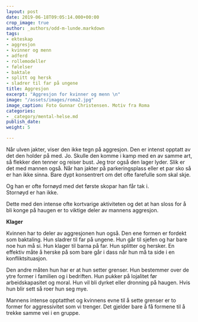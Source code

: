 ```yaml
---
layout: post
date: 2019-06-18T09:05:14.000+00:00
crop_image: true
author: _authors/odd-m-lunde.markdown
tags:
- ekteskap
- aggresjon
- kvinner og menn
- adferd
- rollemodeller
- følelser
- baktale
- splitt og hersk
- sladrer til far på ungene
title: Aggresjon
excerpt: "Aggresjon for kvinner og menn \n"
image: "/assets/images/roma2.jpg"
image_caption: Foto Gunnar Christensen. Motiv fra Roma
categories:
- _category/mental-helse.md
publish_date: 
weight: 5

---
```

Når ulven jakter, viser den ikke tegn på aggresjon. Den er intenst opptatt av det den holder på med. Jo. Skulle den komme i kamp med en av samme art, så flekker den tenner og reiser bust. Jeg tror også den lager lyder. Slik er det med mannen også. Når han jakter på parkeringsplass eller et par sko så er han ikke sinna. Bare dypt konsentrert om det ofte farefulle som skal skje.

Og han er ofte fornøyd med det første skopar han får tak i.  
Stornøyd er han ikke.

Dette med den intense ofte kortvarige aktiviteten og det at han sloss for å bli konge på haugen er to viktige deler av mannens aggresjon.

**Klager**

Kvinnen har to deler av aggresjonen hun også. Den ene formen er fordekt som baktaling. Hun sladrer til far på ungene. Hun går til sjefen og har bare noe hun må si. Hun klager til barna på far. Hun splitter og hersker. En effektiv måte å herske på som bare går i dass når hun må ta side i en konfliktsituasjon.

Den andre måten hun har er at hun setter grenser. Hun bestemmer over de ytre former i familien og i bedriften. Hun pukker på lojalitet før arbeidskapasitet og moral. Hun vil bli dyrket eller dronning på haugen. Hvis hun blir sett så roer hun seg mye.

Mannens intense opptatthet og kvinnens evne til å sette grenser er to former for aggressivitet som vi trenger. Det gjelder bare å få formene til å trekke samme vei i en gruppe.